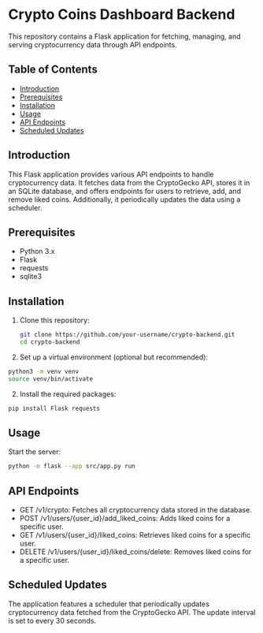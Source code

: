 # Crypto Coins Dashboard Backend

This repository contains a Flask application for fetching, managing, and serving cryptocurrency data through API endpoints.

## Table of Contents

- [Introduction](#introduction)
- [Prerequisites](#prerequisites)
- [Installation](#installation)
- [Usage](#usage)
- [API Endpoints](#api-endpoints)
- [Scheduled Updates](#scheduled-updates)


## Introduction

This Flask application provides various API endpoints to handle cryptocurrency data. It fetches data from the CryptoGecko API, stores it in an SQLite database, and offers endpoints for users to retrieve, add, and remove liked coins. Additionally, it periodically updates the data using a scheduler.

## Prerequisites

- Python 3.x
- Flask
- requests
- sqlite3

## Installation

1. Clone this repository:

   ```bash
   git clone https://github.com/your-username/crypto-backend.git
   cd crypto-backend
   
1. Set up a virtual environment (optional but recommended):

```bash
python3 -m venv venv
source venv/bin/activate
```

2. Install the required packages:
```bash
pip install Flask requests
```

## Usage

Start the server:
```bash
python -m flask --app src/app.py run
```
## API Endpoints

- GET /v1/crypto: Fetches all cryptocurrency data stored in the database.
- POST /v1/users/{user_id}/add_liked_coins: Adds liked coins for a specific user.
- GET /v1/users/{user_id}/liked_coins: Retrieves liked coins for a specific user.
- DELETE /v1/users/{user_id}/liked_coins/delete: Removes liked coins for a specific user.

## Scheduled Updates
The application features a scheduler that periodically updates cryptocurrency data fetched from the CryptoGecko API. The update interval is set to every 30 seconds.
